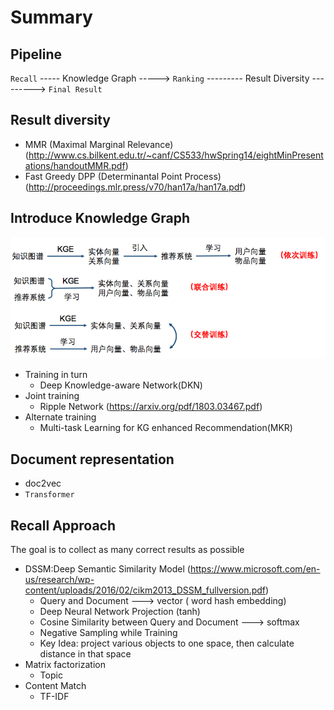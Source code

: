 Summary
=====================
## Pipeline
`Recall` ----- Knowledge Graph -----> `Ranking` --------- Result Diversity ---------> `Final Result`


## Result diversity
* MMR (Maximal Marginal Relevance) (http://www.cs.bilkent.edu.tr/~canf/CS533/hwSpring14/eightMinPresentations/handoutMMR.pdf)
* Fast Greedy DPP (Determinantal Point Process) (http://proceedings.mlr.press/v70/han17a/han17a.pdf)


## Introduce Knowledge Graph

![image 404](img/kg_train.png)

* Training in turn 
	* Deep Knowledge-aware Network(DKN)
* Joint training
	* Ripple Network (https://arxiv.org/pdf/1803.03467.pdf)
* Alternate training
	* Multi-task Learning for KG enhanced Recommendation(MKR)


## Document representation
* doc2vec
* `Transformer`


## Recall Approach
The goal is to collect as many correct results as possible
* DSSM:Deep Semantic Similarity Model (https://www.microsoft.com/en-us/research/wp-content/uploads/2016/02/cikm2013_DSSM_fullversion.pdf)
	* Query and Document ---> vector ( word hash embedding)
	* Deep Neural Network Projection (tanh)
	* Cosine Similarity between Query and Document ---> softmax
	* Negative Sampling while Training
	* Key Idea: project various objects to one space, then calculate distance in that space
* Matrix factorization
	* Topic
* Content Match
	* TF-IDF
